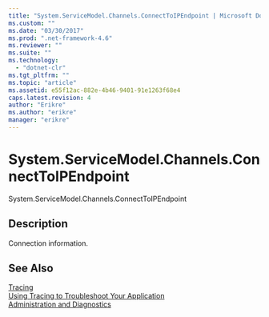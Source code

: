 ```yaml
---
title: "System.ServiceModel.Channels.ConnectToIPEndpoint | Microsoft Docs"
ms.custom: ""
ms.date: "03/30/2017"
ms.prod: ".net-framework-4.6"
ms.reviewer: ""
ms.suite: ""
ms.technology: 
  - "dotnet-clr"
ms.tgt_pltfrm: ""
ms.topic: "article"
ms.assetid: e55f12ac-882e-4b46-9401-91e1263f68e4
caps.latest.revision: 4
author: "Erikre"
ms.author: "erikre"
manager: "erikre"
---
```

# System.ServiceModel.Channels.ConnectToIPEndpoint
System.ServiceModel.Channels.ConnectToIPEndpoint  
  
## Description  
 Connection information.  
  
## See Also  
 [Tracing](../../../../../docs/framework/wcf/diagnostics/tracing/tracing.md)   
 [Using Tracing to Troubleshoot Your Application](../../../../../docs/framework/wcf/diagnostics/tracing/using-tracing-to-troubleshoot-your-application.md)   
 [Administration and Diagnostics](../../../../../docs/framework/wcf/diagnostics/administration-and-diagnostics.md)